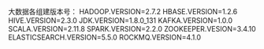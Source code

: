 大数据各组建版本号：
HADOOP.VERSION=2.7.2
HBASE.VERSION=1.2.6
HIVE.VERSION=2.3.0
JDK.VERSION=1.8.0_131
KAFKA.VERSION=1.0.0
SCALA.VERSION=2.11.8
SPARK.VERSION=2.2.0
ZOOKEEPER.VESION=3.4.10
ELASTICSEARCH.VERSION=5.5.0
ROCKMQ.VERSION=4.1.0
